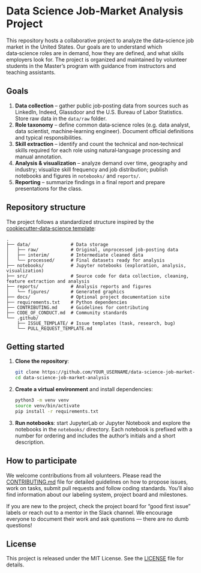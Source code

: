 # Data Science Job‑Market Analysis Project

This repository hosts a collaborative project to analyze the data‑science job market in the United States.  Our goals are to understand which data‑science roles are in demand, how they are defined, and what skills employers look for.  The project is organized and maintained by volunteer students in the Master’s program with guidance from instructors and teaching assistants.

## Goals

1. **Data collection** – gather public job‑posting data from sources such as LinkedIn, Indeed, Glassdoor and the U.S. Bureau of Labor Statistics.  Store raw data in the `data/raw` folder.
2. **Role taxonomy** – define common data‑science roles (e.g. data analyst, data scientist, machine‑learning engineer).  Document official definitions and typical responsibilities.
3. **Skill extraction** – identify and count the technical and non‑technical skills required for each role using natural‑language processing and manual annotation.
4. **Analysis & visualization** – analyze demand over time, geography and industry; visualize skill frequency and job distribution; publish notebooks and figures in `notebooks/` and `reports/`.
5. **Reporting** – summarize findings in a final report and prepare presentations for the class.

## Repository structure

The project follows a standardized structure inspired by the [cookiecutter‑data‑science template](https://github.com/drivendataorg/cookiecutter-data-science):

```
.
├── data/               # Data storage
│   ├── raw/            # Original, unprocessed job‑posting data
│   ├── interim/        # Intermediate cleaned data
│   └── processed/      # Final datasets ready for analysis
├── notebooks/          # Jupyter notebooks (exploration, analysis, visualization)
├── src/                # Source code for data collection, cleaning, feature extraction and analysis
├── reports/            # Analysis reports and figures
│   └── figures/        # Generated graphics
├── docs/               # Optional project documentation site
├── requirements.txt    # Python dependencies
├── CONTRIBUTING.md     # Guidelines for contributing
├── CODE_OF_CONDUCT.md  # Community standards
└── .github/
    ├── ISSUE_TEMPLATE/ # Issue templates (task, research, bug)
    └── PULL_REQUEST_TEMPLATE.md
```

## Getting started

1. **Clone the repository**:
   ```bash
   git clone https://github.com/YOUR_USERNAME/data-science-job-market-analysis.git
   cd data-science-job-market-analysis
   ```
2. **Create a virtual environment** and install dependencies:
   ```bash
   python3 -m venv venv
   source venv/bin/activate
   pip install -r requirements.txt
   ```
3. **Run notebooks**: start JupyterLab or Jupyter Notebook and explore the notebooks in the `notebooks/` directory.  Each notebook is prefixed with a number for ordering and includes the author’s initials and a short description.

## How to participate

We welcome contributions from all volunteers.  Please read the [CONTRIBUTING.md](CONTRIBUTING.md) file for detailed guidelines on how to propose issues, work on tasks, submit pull requests and follow coding standards.  You’ll also find information about our labeling system, project board and milestones.

If you are new to the project, check the project board for “good first issue” labels or reach out to a mentor in the Slack channel.  We encourage everyone to document their work and ask questions — there are no dumb questions!

## License

This project is released under the MIT License.  See the [LICENSE](LICENSE) file for details.
